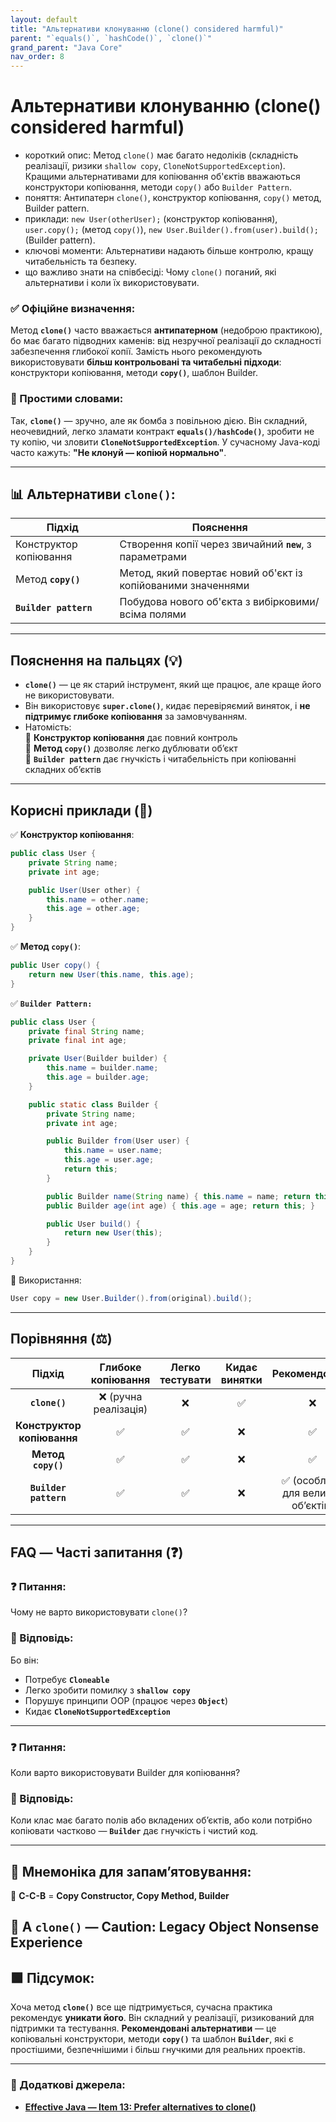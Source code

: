 ```yaml
---
layout: default
title: "Альтернативи клонуванню (clone() considered harmful)"
parent: "`equals()`, `hashCode()`, `clone()`"
grand_parent: "Java Core"
nav_order: 8
---
```


# Альтернативи клонуванню (clone() considered harmful)

*   короткий опис: Метод `clone()` має багато недоліків (складність реалізації, ризики `shallow copy`, `CloneNotSupportedException`). Кращими альтернативами для копіювання об'єктів вважаються конструктори копіювання, методи `copy()` або `Builder Pattern`.
*   поняття: Антипатерн `clone()`, конструктор копіювання, `copy()` метод, Builder pattern.
*   приклади: `new User(otherUser);` (конструктор копіювання), `user.copy();` (метод `copy()`), `new User.Builder().from(user).build();` (Builder pattern).
*   ключові моменти: Альтернативи надають більше контролю, кращу читабельність та безпеку.
*   що важливо знати на співбесіді: Чому `clone()` поганий, які альтернативи і коли їх використовувати.
### **✅ Офіційне визначення:**

Метод **`clone()`** часто вважається **антипатерном** (недоброю практикою), бо має багато підводних каменів: від незручної реалізації до складності забезпечення глибокої копії. Замість нього рекомендують використовувати **більш контрольовані та читабельні підходи**: конструктори копіювання, методи **`copy()`**, шаблон Builder.

### **🧠 Простими словами:**

Так, **`clone()`** — зручно, але як бомба з повільною дією. Він складний, неочевидний, легко зламати контракт **`equals()/hashCode()`**, зробити не ту копію, чи зловити **`CloneNotSupportedException`**. У сучасному Java-коді часто кажуть: **"Не клонуй — копіюй нормально"**.

---

## **📊 Альтернативи **`clone()`**:**



| Підхід | Пояснення |
| ----- | ----- |
| Конструктор копіювання | Створення копії через звичайний **`new`**, з параметрами |
| Метод **`copy()`** | Метод, який повертає новий об'єкт із копійованими значеннями |
| **`Builder pattern`** | Побудова нового об'єкта з вибірковими/всіма полями |

---

## **Пояснення на пальцях (💡)**

* **`clone()`** — це як старий інструмент, який ще працює, але краще його не використовувати.
* Він використовує **`super.clone()`**, кидає перевіряємий виняток, і **не підтримує глибоке копіювання** за замовчуванням.
* Натомість:  
  🔹 **Конструктор копіювання** дає повний контроль  
  🔹 **Метод `copy()`** дозволяє легко дублювати об’єкт  
  🔹 **`Builder pattern`** дає гнучкість і читабельність при копіюванні складних об’єктів

---

## **Корисні приклади (🧪)**

✅ **Конструктор копіювання**:

```java
public class User {
    private String name;
    private int age;

    public User(User other) {
        this.name = other.name;
        this.age = other.age;
    }
}
```
✅ **Метод `copy()`**:

```java
public User copy() {
    return new User(this.name, this.age);
}
```
✅ **`Builder Pattern:`**


```java
public class User {
    private final String name;
    private final int age;

    private User(Builder builder) {
        this.name = builder.name;
        this.age = builder.age;
    }

    public static class Builder {
        private String name;
        private int age;

        public Builder from(User user) {
            this.name = user.name;
            this.age = user.age;
            return this;
        }

        public Builder name(String name) { this.name = name; return this; }
        public Builder age(int age) { this.age = age; return this; }

        public User build() {
            return new User(this);
        }
    }
}
```
🧪 Використання:

```java
User copy = new User.Builder().from(original).build();
```
---

## **Порівняння (⚖️)**

| Підхід | Глибоке копіювання | Легко тестувати | Кидає винятки | Рекомендовано |
| :---: | :---: | :---: | :---: | :---: |
| **`clone()`** | ❌ (ручна реалізація) | ❌ | ✅ | ❌ |
| **Конструктор копіювання** | ✅ | ✅ | ❌ | ✅ |
| **Метод** **`copy()`** | ✅ | ✅ | ❌ | ✅ |
| **`Builder pattern`** | ✅ | ✅ | ❌ | ✅ (особливо для великих об’єктів) |

---

## **FAQ — Часті запитання (❓)**

### **❓ Питання:**

 Чому не варто використовувати `clone()`?

### **💬 Відповідь:**





Бо він:

* Потребує **`Cloneable`**
* Легко зробити помилку з **`shallow copy`**
* Порушує принципи OOP (працює через **`Object`**)
* Кидає **`CloneNotSupportedException`**

---

### **❓ Питання:**

 Коли варто використовувати Builder для копіювання?

### **💬 Відповідь:**





Коли клас має багато полів або вкладених об’єктів, або коли потрібно копіювати частково — **`Builder`** дає гнучкість і чистий код.

---

## **🧠 Мнемоніка для запам’ятовування:**

🔁 **C-C-B** \= **Copy Constructor, Copy Method, Builder**

📛 А **`clone()`** — **Caution: Legacy Object Nonsense Experience**
---

## **🟩 Підсумок:**

Хоча метод **`clone()`** все ще підтримується, сучасна практика рекомендує **уникати його**. Він складний у реалізації, ризикований для підтримки та тестування. **Рекомендовані альтернативи** — це копіювальні конструктори, методи **`copy()`** та шаблон **`Builder`**, які є простішими, безпечнішими і більш гнучкими для реальних проектів.

---

### **🔗 Додаткові джерела:**

* [**Effective Java — Item 13: Prefer alternatives to clone()**](https://stackoverflow.com/questions/31885/why-is-the-clone-method-evil)